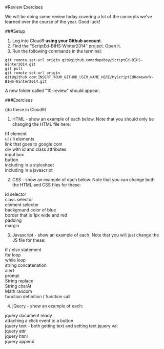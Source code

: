#Review Exercises

We will be doing some review today covering a lot of the concepts we've learned over the course of the year. Good luck!

###Setup

1. Log into Cloud9 **using your Github account**.
2. Find the "ScriptEd-BIHS-Winter2014" project. Open it.
3. Run the following commands in the terminal:  

  ``git remote set-url origin git@github.com:dopeboy/ScriptEd-BIHS-Winter2014.git``  
  ``git pull``  
  ``git remote set-url origin git@github.com:INSERT_YOUR_GITHUB_USER_NAME_HERE/MyScriptEdHomework-BIHS-Winter2014.git``  
  
  A new folder called "10-review" should appear.

###Exercises  

(do these in Cloud9)  

1. HTML - show an example of each below. Note that you should only be changing the HTML file here:  

  h1 element  
  ul / li elements  
  link that goes to google.com  
  div with id and class attributes  
  input box  
  button  
  including in a stylesheet  
  including in a javascript  

2. CSS - show an example of each below. Note that you can change both the HTML and CSS files for these:  

  id selector  
  class selector  
  element selector  
  background color of blue  
  border that is 1px wide and red  
  padding  
  margin  
  
3. Javascript - show an example of each. Note that you will just change the JS file for these:  
  
  if / else statement  
  for loop  
  while loop  
  string concatenation  
  alert  
  prompt  
  String replace  
  String charAt  
  Math.random  
  function definition / function call  

4. jQuery - show an example of each:  

  jquery document ready  
  attaching a click event to a button  
  jquery text - both getting text and setting text 
  jquery val  
  jquery attr  
  jquery html  
  jquery append  

